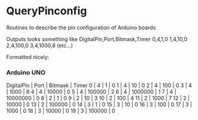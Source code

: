 # QueryPinconfig
Routines to describe the pin configuration of Arduino boards

Outputs looks something like
DigitalPin,Port,Bitmask,Timer
0,4,1,0
1,4,10,0
2,4,100,0
3,4,1000,8
(etc...)

Formatted nicely:

### Arduino UNO
DigitalPin | Port | Bitmask | Timer
0 | 4 | 1 | 0
1 | 4 | 10 | 0
2 | 4 | 100 | 0
3 | 4 | 1000 | 8
4 | 4 | 10000 | 0
5 | 4 | 100000 | 2
6 | 4 | 1000000 | 1
7 | 4 | 10000000 | 0
8 | 2 | 1 | 0
9 | 2 | 10 | 3
10 | 2 | 100 | 4
11 | 2 | 1000 | 7
12 | 2 | 10000 | 0
13 | 2 | 100000 | 0
14 | 3 | 1 | 0
15 | 3 | 10 | 0
16 | 3 | 100 | 0
17 | 3 | 1000 | 0
18 | 3 | 10000 | 0
19 | 3 | 100000 | 0
